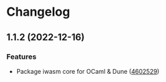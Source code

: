 # Changelog

## 1.1.2 (2022-12-16)


### Features

* Package iwasm core for OCaml & Dune ([4602529](https://github.com/phated/libwamr/commit/460252956076a08ab4909c3fc3d3a14dc30a8811))
